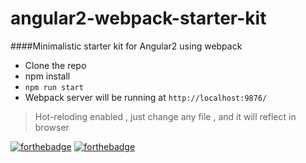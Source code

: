 # angular2-webpack-starter-kit
####Minimalistic starter kit for Angular2 using webpack

* Clone the repo
* npm install 
* `npm run start`
* Webpack server will be running at `http://localhost:9876/` 

> Hot-reloding enabled , just change any file , and it will reflect in browser 

[![forthebadge](http://forthebadge.com/images/badges/built-by-developers.svg)](https://medium.com/@sapy/learn-react-redux-in-7-minutes-3fc52ce5ce74#.iarsmsg68)
[![forthebadge](http://forthebadge.com/images/badges/reading-6th-grade-level.svg)](https://medium.com/@sapy/7-interview-questions-and-answers-frontend-engineer-8b19f10697a4)
